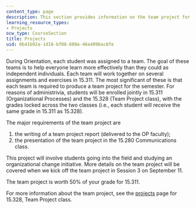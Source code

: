 ```yaml
---
content_type: page
description: This section provides information on the team project for the course.
learning_resource_types:
- Projects
ocw_type: CourseSection
title: Projects
uid: 0b41b92a-1d18-bf08-608e-46e409bac8fe
---
```


During Orientation, each student was assigned to a team. The goal of these teams is to help everyone learn more effectively than they could as independent individuals. Each team will work together on several assignments and exercises in 15.311. The most significant of these is that each team is required to produce a team project for the semester. For reasons of administrivia, students will be enrolled jointly in 15.311 (Organizational Processes) and the 15.328 (Team Project class), with the grades locked across the two classes (i.e., each student will receive the same grade in 15.311 as 15.328).

The major requirements of the team project are

1.  the writing of a team project report (delivered to the OP faculty);
2.  the presentation of the team project in the 15.280 Communications class.

This project will involve students going into the field and studying an organizational change initiative. More details on the team project will be covered when we kick off the team project in Session 3 on September 11.

The team project is worth 50% of your grade for 15.311.

For more information about the team project, see the [projects](/courses/15-328-team-project-fall-2003/pages/project) page for 15.328, Team Project class.